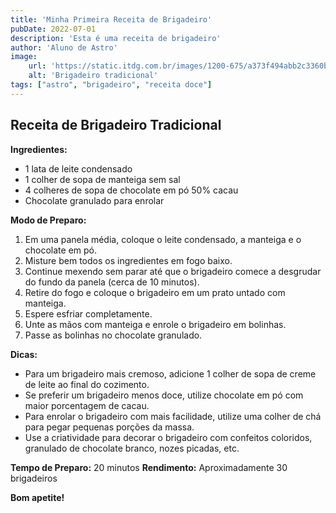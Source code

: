 ```yaml
---
title: 'Minha Primeira Receita de Brigadeiro'
pubDate: 2022-07-01
description: 'Esta é uma receita de brigadeiro'
author: 'Aluno de Astro'
image:
    url: 'https://static.itdg.com.br/images/1200-675/a373f494abb2c3360b9966f5abe130e2/brigadeiro-.jpg'
    alt: 'Brigadeiro tradicional'
tags: ["astro", "brigadeiro", "receita doce"]
---
```

## Receita de Brigadeiro Tradicional

**Ingredientes:**

* 1 lata de leite condensado
* 1 colher de sopa de manteiga sem sal
* 4 colheres de sopa de chocolate em pó 50% cacau
* Chocolate granulado para enrolar

**Modo de Preparo:**

1. Em uma panela média, coloque o leite condensado, a manteiga e o chocolate em pó.
2. Misture bem todos os ingredientes em fogo baixo.
3. Continue mexendo sem parar até que o brigadeiro comece a desgrudar do fundo da panela (cerca de 10 minutos).
4. Retire do fogo e coloque o brigadeiro em um prato untado com manteiga.
5. Espere esfriar completamente.
6. Unte as mãos com manteiga e enrole o brigadeiro em bolinhas.
7. Passe as bolinhas no chocolate granulado.

**Dicas:**

* Para um brigadeiro mais cremoso, adicione 1 colher de sopa de creme de leite ao final do cozimento.
* Se preferir um brigadeiro menos doce, utilize chocolate em pó com maior porcentagem de cacau.
* Para enrolar o brigadeiro com mais facilidade, utilize uma colher de chá para pegar pequenas porções da massa.
* Use a criatividade para decorar o brigadeiro com confeitos coloridos, granulado de chocolate branco, nozes picadas, etc.

**Tempo de Preparo:** 20 minutos
**Rendimento:** Aproximadamente 30 brigadeiros

**Bom apetite!** 

